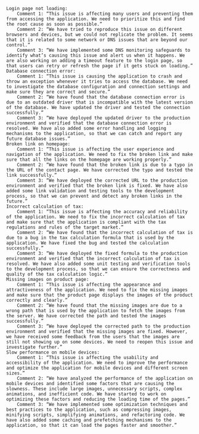 
    Login page not loading:
        Comment 1: “This issue is affecting many users and preventing them from accessing the application. We need to prioritize this and find the root cause as soon as possible.”
        Comment 2: “We have tried to reproduce this issue on different browsers and devices, but we could not replicate the problem. It seems that it is related to some network or DNS issues that are beyond our control.”
        Comment 3: “We have implemented some DNS monitoring safeguards to identify what’s causing this issue and alert us when it happens. We are also working on adding a timeout feature to the login page, so that users can retry or refresh the page if it gets stuck on loading.”
    Database connection error:
        Comment 1: “This issue is causing the application to crash and throw an exception whenever it tries to access the database. We need to investigate the database configuration and connection settings and make sure they are correct and secure.”
        Comment 2: “We have found that the database connection error is due to an outdated driver that is incompatible with the latest version of the database. We have updated the driver and tested the connection successfully.”
        Comment 3: “We have deployed the updated driver to the production environment and verified that the database connection error is resolved. We have also added some error handling and logging mechanisms to the application, so that we can catch and report any future database issues.”
    Broken link on homepage:
        Comment 1: “This issue is affecting the user experience and navigation of the application. We need to fix the broken link and make sure that all the links on the homepage are working properly.”
        Comment 2: “We have found that the broken link is due to a typo in the URL of the contact page. We have corrected the typo and tested the link successfully.”
        Comment 3: “We have deployed the corrected URL to the production environment and verified that the broken link is fixed. We have also added some link validation and testing tools to the development process, so that we can prevent and detect any broken links in the future.”
    Incorrect calculation of tax:
        Comment 1: “This issue is affecting the accuracy and reliability of the application. We need to fix the incorrect calculation of tax and make sure that the application is compliant with the tax regulations and rules of the target market.”
        Comment 2: “We have found that the incorrect calculation of tax is due to a bug in the tax calculation formula that is used by the application. We have fixed the bug and tested the calculation successfully.”
        Comment 3: “We have deployed the fixed formula to the production environment and verified that the incorrect calculation of tax is resolved. We have also added some unit testing and verification tools to the development process, so that we can ensure the correctness and quality of the tax calculation logic.”
    Missing images on product page:
        Comment 1: “This issue is affecting the appearance and attractiveness of the application. We need to fix the missing images and make sure that the product page displays the images of the product correctly and clearly.”
        Comment 2: “We have found that the missing images are due to a wrong path that is used by the application to fetch the images from the server. We have corrected the path and tested the images successfully.”
        Comment 3: “We have deployed the corrected path to the production environment and verified that the missing images are fixed. However, we have received some feedback from the users that the images are still not showing up on some devices. We need to reopen this issue and investigate further.”
    Slow performance on mobile devices:
        Comment 1: “This issue is affecting the usability and accessibility of the application. We need to improve the performance and optimize the application for mobile devices and different screen sizes.”
        Comment 2: “We have analyzed the performance of the application on mobile devices and identified some factors that are causing the slowness. These include large images, unnecessary scripts, complex animations, and inefficient code. We have started to work on optimizing these factors and reducing the loading time of the pages.”
        Comment 3: “We have implemented some optimization techniques and best practices to the application, such as compressing images, minifying scripts, simplifying animations, and refactoring code. We have also added some caching and prefetching mechanisms to the application, so that it can load the pages faster and smoother.”

